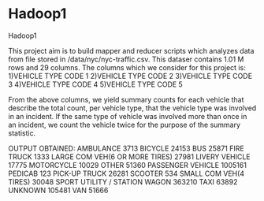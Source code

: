 # Hadoop1
Hadoop1

This project aim is to  build mapper and reducer scripts which analyzes data from file stored in  /data/nyc/nyc-traffic.csv.
This dataser contains 1.01 M rows and 29 columns.
The columns which we consider for this project is:
1)VEHICLE TYPE CODE 1
2)VEHICLE TYPE CODE 2
3)VEHICLE TYPE CODE 3
4)VEHICLE TYPE CODE 4
5)VEHICLE TYPE CODE 5

From the above columns, we yield summary counts for each vehicle that describe the total count, per vehicle type, that the vehicle type 
was involved in an incident. If the same  type of vehicle was involved more than once in an incident, we count the vehicle twice for
the purpose of the summary statistic.

OUTPUT OBTAINED:
AMBULANCE       3713
BICYCLE 24153
BUS     25871
FIRE TRUCK      1333
LARGE COM VEH(6 OR MORE TIRES)  27981
LIVERY VEHICLE  17775
MOTORCYCLE      10029
OTHER   51360
PASSENGER VEHICLE       1005161
PEDICAB 123
PICK-UP TRUCK   26281
SCOOTER 534
SMALL COM VEH(4 TIRES)  30048
SPORT UTILITY / STATION WAGON   363210
TAXI    63892
UNKNOWN 105481
VAN     51666

